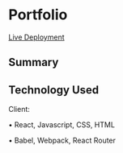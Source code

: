 # Portfolio

[Live Deployment](https://agiannotti.dev)

## Summary

## Technology Used

Client:

• React, Javascript, CSS, HTML

• Babel, Webpack, React Router
